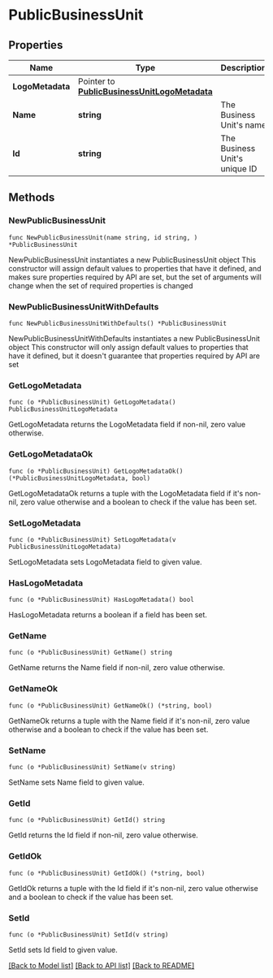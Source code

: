# PublicBusinessUnit

## Properties

Name | Type | Description | Notes
------------ | ------------- | ------------- | -------------
**LogoMetadata** | Pointer to [**PublicBusinessUnitLogoMetadata**](PublicBusinessUnitLogoMetadata.md) |  | [optional] 
**Name** | **string** | The Business Unit&#39;s name | 
**Id** | **string** | The Business Unit&#39;s unique ID | 

## Methods

### NewPublicBusinessUnit

`func NewPublicBusinessUnit(name string, id string, ) *PublicBusinessUnit`

NewPublicBusinessUnit instantiates a new PublicBusinessUnit object
This constructor will assign default values to properties that have it defined,
and makes sure properties required by API are set, but the set of arguments
will change when the set of required properties is changed

### NewPublicBusinessUnitWithDefaults

`func NewPublicBusinessUnitWithDefaults() *PublicBusinessUnit`

NewPublicBusinessUnitWithDefaults instantiates a new PublicBusinessUnit object
This constructor will only assign default values to properties that have it defined,
but it doesn't guarantee that properties required by API are set

### GetLogoMetadata

`func (o *PublicBusinessUnit) GetLogoMetadata() PublicBusinessUnitLogoMetadata`

GetLogoMetadata returns the LogoMetadata field if non-nil, zero value otherwise.

### GetLogoMetadataOk

`func (o *PublicBusinessUnit) GetLogoMetadataOk() (*PublicBusinessUnitLogoMetadata, bool)`

GetLogoMetadataOk returns a tuple with the LogoMetadata field if it's non-nil, zero value otherwise
and a boolean to check if the value has been set.

### SetLogoMetadata

`func (o *PublicBusinessUnit) SetLogoMetadata(v PublicBusinessUnitLogoMetadata)`

SetLogoMetadata sets LogoMetadata field to given value.

### HasLogoMetadata

`func (o *PublicBusinessUnit) HasLogoMetadata() bool`

HasLogoMetadata returns a boolean if a field has been set.

### GetName

`func (o *PublicBusinessUnit) GetName() string`

GetName returns the Name field if non-nil, zero value otherwise.

### GetNameOk

`func (o *PublicBusinessUnit) GetNameOk() (*string, bool)`

GetNameOk returns a tuple with the Name field if it's non-nil, zero value otherwise
and a boolean to check if the value has been set.

### SetName

`func (o *PublicBusinessUnit) SetName(v string)`

SetName sets Name field to given value.


### GetId

`func (o *PublicBusinessUnit) GetId() string`

GetId returns the Id field if non-nil, zero value otherwise.

### GetIdOk

`func (o *PublicBusinessUnit) GetIdOk() (*string, bool)`

GetIdOk returns a tuple with the Id field if it's non-nil, zero value otherwise
and a boolean to check if the value has been set.

### SetId

`func (o *PublicBusinessUnit) SetId(v string)`

SetId sets Id field to given value.



[[Back to Model list]](../README.md#documentation-for-models) [[Back to API list]](../README.md#documentation-for-api-endpoints) [[Back to README]](../README.md)


